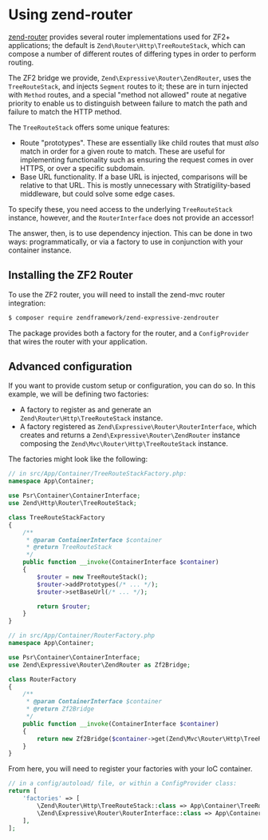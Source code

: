 # Using zend-router

[zend-router](https://docs.zendframework.com/zend-router/) provides several
router implementations used for ZF2+ applications; the default is
`Zend\Router\Http\TreeRouteStack`, which can compose a number of different
routes of differing types in order to perform routing.

The ZF2 bridge we provide, `Zend\Expressive\Router\ZendRouter`, uses the
`TreeRouteStack`, and injects `Segment` routes to it; these are in turn injected
with `Method` routes, and a special "method not allowed" route at negative
priority to enable us to distinguish between failure to match the path and
failure to match the HTTP method.

The `TreeRouteStack` offers some unique features:

- Route "prototypes". These are essentially like child routes that must *also*
  match in order for a given route to match. These are useful for implementing
  functionality such as ensuring the request comes in over HTTPS, or over a
  specific subdomain.
- Base URL functionality. If a base URL is injected, comparisons will be
  relative to that URL. This is mostly unnecessary with Stratigility-based
  middleware, but could solve some edge cases.

To specify these, you need access to the underlying `TreeRouteStack`
instance, however, and the `RouterInterface` does not provide an accessor!

The answer, then, is to use dependency injection. This can be done in two ways:
programmatically, or via a factory to use in conjunction with your container
instance.

## Installing the ZF2 Router

To use the ZF2 router, you will need to install the zend-mvc router integration:

```bash
$ composer require zendframework/zend-expressive-zendrouter
```

The package provides both a factory for the router, and a `ConfigProvider` that
wires the router with your application.

## Advanced configuration

If you want to provide custom setup or configuration, you can do so. In this
example, we will be defining two factories:

- A factory to register as and generate an `Zend\Router\Http\TreeRouteStack`
  instance.
- A factory registered as `Zend\Expressive\Router\RouterInterface`, which
  creates and returns a `Zend\Expressive\Router\ZendRouter` instance composing the
  `Zend\Mvc\Router\Http\TreeRouteStack` instance.

The factories might look like the following:

```php
// in src/App/Container/TreeRouteStackFactory.php:
namespace App\Container;

use Psr\Container\ContainerInterface;
use Zend\Http\Router\TreeRouteStack;

class TreeRouteStackFactory
{
    /**
     * @param ContainerInterface $container
     * @return TreeRouteStack
     */
    public function __invoke(ContainerInterface $container)
    {
        $router = new TreeRouteStack();
        $router->addPrototypes(/* ... */);
        $router->setBaseUrl(/* ... */);

        return $router;
    }
}

// in src/App/Container/RouterFactory.php
namespace App\Container;

use Psr\Container\ContainerInterface;
use Zend\Expressive\Router\ZendRouter as Zf2Bridge;

class RouterFactory
{
    /**
     * @param ContainerInterface $container
     * @return Zf2Bridge
     */
    public function __invoke(ContainerInterface $container)
    {
        return new Zf2Bridge($container->get(Zend\Mvc\Router\Http\TreeRouteStack::class));
    }
}
```

From here, you will need to register your factories with your IoC container.

```php
// in a config/autoload/ file, or within a ConfigProvider class:
return [
    'factories' => [
        \Zend\Router\Http\TreeRouteStack::class => App\Container\TreeRouteStackFactory::class,
        \Zend\Expressive\Router\RouterInterface::class => App\Container\RouterFactory::class,
    ],
];
```

